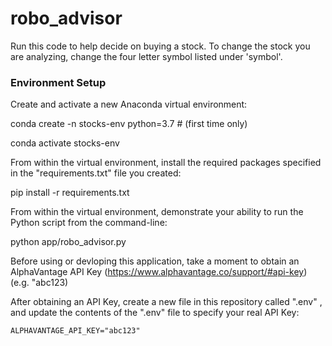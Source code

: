 # robo_advisor

Run this code to help decide on buying a stock. To change the stock you are analyzing, change the four letter symbol listed under 'symbol'.


### Environment Setup


Create and activate a new Anaconda virtual environment:

conda create -n stocks-env python=3.7 # (first time only)

conda activate stocks-env


From within the virtual environment, install the required packages specified in the "requirements.txt" file you created:

pip install -r requirements.txt

From within the virtual environment, demonstrate your ability to run the Python script from the command-line:


python app/robo_advisor.py


Before using or devloping this application, take a moment to obtain an AlphaVantage API Key (https://www.alphavantage.co/support/#api-key) (e.g. "abc123)

After obtaining an API Key, create a new file in this repository called ".env" , and update the contents of the ".env" file to specify your real API Key:
 
    ALPHAVANTAGE_API_KEY="abc123"